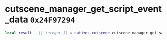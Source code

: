 # cutscene_manager_get_script_event_data `0x24F97294`

```lua
local result --[[ integer ]] = natives.cutscene.cutscene_manager_get_script_event_data()
```